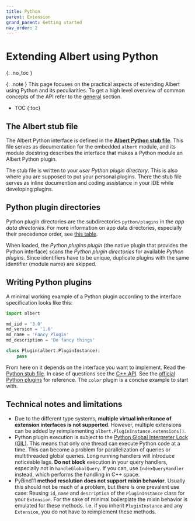 ```yaml
---
title: Python
parent: Extension
grand_parent: Getting started
nav_order: 2
---
```


# Extending Albert using Python
{: .no_toc }

{: .note }
This page focuses on the practical aspects of extending Albert using Python and its peculiarities.
To get a high level overview of common concepts of the API refer to the [general](/gettingstarted/extension/general) section.

- TOC
{:toc}

## The Albert stub file

The Albert Python interface is defined in the [**Albert Python stub file**](https://github.com/albertlauncher/plugins/blob/main/python/albert.pyi).
This file serves as documentation for the embedded `albert` module, and its module docstring describes the interface that makes a Python module an Albert Python plugin.

The stub file is written to your *user Python plugin directory*.
This is also where you are supposed to put your personal plugins.
There the stub file serves as inline documention and coding assistance in your IDE while developing plugins. 

## Python plugin directories

Python plugin directories are the subdirectories `python/plugins` in the *app data directories*.
For more information on app data directories, especially their precedence order, see [this table](https://albertlauncher.github.io/gettingstarted/faq/#where-are-cache-config-and-data-files-stored).

When loaded, the *Python plugins plugin* (the native plugin that provides the Python interface) scans the *Python plugin directories* for available *Python plugins*. 
Since identifiers have to be unique, duplicate plugins with the same identifier (module name) are skipped.

## Writing Python plugins

A minimal working example of a Python plugin according to the interface specification looks like this:

```python
import albert

md_iid = '3.0'
md_version = '1.0'
md_name = 'Fancy Plugin'
md_description = 'Do fancy things'

class Plugin(albert.PluginInstance):
    pass
```

From here on it depends on the interface you want to implement.
Read the [Python stub file](https://github.com/albertlauncher/plugins/blob/main/python/albert.pyi).
In case of questions see the [C++ API](/reference/namespacealbert.html).
See the [official Python plugins](https://github.com/albertlauncher/python) for reference.
The `color` plugin is a concise example to start with.

## Technical notes and limitations

- Due to the different type systems, **multiple virtual inheritance of extension interfaces is not supported**. 
  However, multiple extensions can be added by reimplementing `albert.PluginInstance.extensions()`.
- Python plugin execution is subject to the [Python Global Interpreter Lock (GIL)](https://en.wikipedia.org/wiki/Global_interpreter_lock).
  This means that only one thread can execute Python code at a time.
  This can become a problem for parallelization of queries or multithreaded global queries.
  Long running handlers will introduce noticeable lags. 
  **Do not block** execution in your query handlers, especially not in `handleGlobalQuery`.
  If you can, use `IndexQueryHandler` instead, which performs the handling in C++ space.
- PyBind11 **method resolution does not support mixin behavior**.
  Usually this should not be much of a problem, but there is one prevalent use case:
  Reusing `id`, `name` and `description` of the `PluginInstance` class for your `Extension`. 
  For the sake of minimal boilerplate the mixin behavior is emulated for these methods.
  I.e. if you inherit `PluginInstance` and any `Extension`, you do not have to reimplement these methods.


<!--
## Contributing Python plugins

* [Fork the Python plugins repository](https://github.com/albertlauncher/python/fork).
* Clone your fork into your Python user plugin location.
  ```shell
  git clone https://github.com/<your_username>/python.git "${USER_DATA_DIR}/python/plugins"
  ```
  You can find the `${USER_DATA_DIR}` for your platform in [this table](https://albertlauncher.github.io/gettingstarted/faq/#where-are-cache-config-and-data-files-stored).
* Open the directory in your favorite IDE (PyCharmCE is a good choice).
* Write your plugin.
* Make sure it is polished (No bugs, few to no warnings, efficient, readable, maintainable, …).
* Commit, push, send a PR.
-->